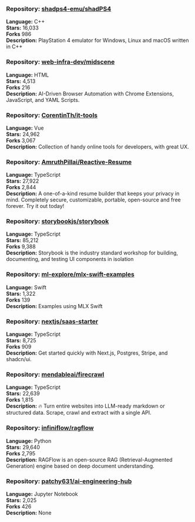 ### **Repository:** [shadps4-emu/shadPS4](https://github.com/shadps4-emu/shadPS4)  

**Language:** C++  
**Stars:** 16,033  
**Forks** 986  
**Description:** PlayStation 4 emulator for Windows, Linux and macOS written in C++  

### **Repository:** [web-infra-dev/midscene](https://github.com/web-infra-dev/midscene)  

**Language:** HTML  
**Stars:** 4,513  
**Forks** 216  
**Description:** AI-Driven Browser Automation with Chrome Extensions, JavaScript, and YAML Scripts.  

### **Repository:** [CorentinTh/it-tools](https://github.com/CorentinTh/it-tools)  

**Language:** Vue  
**Stars:** 24,962  
**Forks** 3,067  
**Description:** Collection of handy online tools for developers, with great UX.  

### **Repository:** [AmruthPillai/Reactive-Resume](https://github.com/AmruthPillai/Reactive-Resume)  

**Language:** TypeScript  
**Stars:** 27,922  
**Forks** 2,844  
**Description:** A one-of-a-kind resume builder that keeps your privacy in mind. Completely secure, customizable, portable, open-source and free forever. Try it out today!  

### **Repository:** [storybookjs/storybook](https://github.com/storybookjs/storybook)  

**Language:** TypeScript  
**Stars:** 85,212  
**Forks** 9,388  
**Description:** Storybook is the industry standard workshop for building, documenting, and testing UI components in isolation  

### **Repository:** [ml-explore/mlx-swift-examples](https://github.com/ml-explore/mlx-swift-examples)  

**Language:** Swift  
**Stars:** 1,322  
**Forks** 139  
**Description:** Examples using MLX Swift  

### **Repository:** [nextjs/saas-starter](https://github.com/nextjs/saas-starter)  

**Language:** TypeScript  
**Stars:** 8,725  
**Forks** 909  
**Description:** Get started quickly with Next.js, Postgres, Stripe, and shadcn/ui.  

### **Repository:** [mendableai/firecrawl](https://github.com/mendableai/firecrawl)  

**Language:** TypeScript  
**Stars:** 22,639  
**Forks** 1,815  
**Description:** 🔥 Turn entire websites into LLM-ready markdown or structured data. Scrape, crawl and extract with a single API.  

### **Repository:** [infiniflow/ragflow](https://github.com/infiniflow/ragflow)  

**Language:** Python  
**Stars:** 29,640  
**Forks** 2,795  
**Description:** RAGFlow is an open-source RAG (Retrieval-Augmented Generation) engine based on deep document understanding.  

### **Repository:** [patchy631/ai-engineering-hub](https://github.com/patchy631/ai-engineering-hub)  

**Language:** Jupyter Notebook  
**Stars:** 2,025  
**Forks** 426  
**Description:** None  

